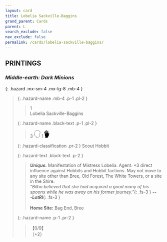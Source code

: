 ```yaml
---
layout: card
title: Lobelia Sackville-Baggins
grand_parent: Cards
parent: L
search_exclude: false
nav_exclude: false
permalink: /cards/lobelia-sackville-baggins/
---
```


## PRINTINGS


### _Middle-earth: Dark Minions_

{: .hazard .mx-sm-4 .mx-lg-8 .mb-4 }
> {: .hazard-name .mb-4 .p-1 .pl-2 }
> > <div class="hazard-mp">1</div>
> > <div class="card-name">Lobelia Sackville-Baggins</div>
>
> {: .hazard-name .black-text .p-1 .pl-2 }
> > 3 ![](/assets/images/mind.svg) 1![](/assets/images/di.svg)
>
> {: .hazard-classification .pr-2 }
> Scout Hobbit
>
> {: .hazard-text .black-text .p-2 }
> > _**Unique.**_ Manifestation of Mistress Lobelia. Agent. +3 direct influence against Hobbits and Hobbit factions. May not move to any site other than Bree, Old Forest, The White Towers, or a site in the Shire. <br>_"Bilbo believed that she had acquired a good many of his spoons while he was away on his former journey."_{: .fs-3 } ***---&#65279;LotRI***{: .fs-3 }  <br><br>**Home Site:** Bag End, Bree 
>
> {: .hazard-name .p-1 .pr-2 }
> > <div class="card-shield">【0/9】</div>
> > <div class="card-corruption">〔+2〕</div>
